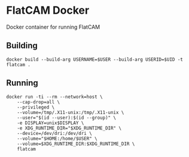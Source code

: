 # FlatCAM Docker
Docker container for running FlatCAM

## Building
```
docker build --build-arg USERNAME=$USER --build-arg USERID=$UID -t flatcam .
```

## Running
```
docker run -ti --rm --network=host \
    --cap-drop=all \
    --privileged \
    --volume=/tmp/.X11-unix:/tmp/.X11-unix \
    --user="$(id --user):$(id --group)" \
    -e DISPLAY=unix$DISPLAY \
    -e XDG_RUNTIME_DIR="$XDG_RUNTIME_DIR" \
    --device=/dev/dri:/dev/dri \
    --volume="$HOME:/home/$USER" \
    --volume=$XDG_RUNTIME_DIR:$XDG_RUNTIME_DIR \
    flatcam
```
